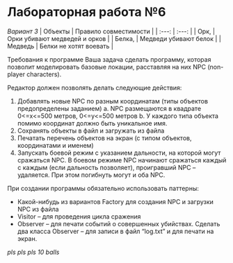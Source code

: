 # Лабораторная работа №6

*Вариант 3*
|      Объекты     |     Правило совместимости     | 
|       :---:      |            :---:              |
|      Орк,        | Орки убивают медведей и орков |
|      Белка,      |   Медведи убивают белок       |
|      Медведь     |   Белки не хотят воевать      |

Требования к программе
Ваша задача сделать программу, которая позволит моделировать базовые локации, расставляя на них NPC (non-player characters).

Редактор должен позволять делать следующие действия:
1. Добавлять новые NPC по разным координатам (типы объектов предопределены заданием)
    a. NPC размещаются в квадрате 0<=x<=500 метров, 0<=y<=500 метров
    b. У каждого типа объекта помимо координат должно быть уникальное имя.
2. Сохранять объекты в файл и загружать из файла
3. Печатать перечень объектов на экран (с типом объектов, координатами и именем)
4. Запускать боевой режим с указанием дальности, на которой могут сражаться NPC. В
боевом режиме NPC начинают сражаться каждый с каждым (если дальность позволяет),
проигравший NPC – удаляется. При этом погибнуть могут и оба NPC.

При создании программы обязательно использовать паттерны:
- Какой-нибудь из вариантов Factory для создания NPC и загрузки NPC из файла
- Visitor – для проведения цикла сражения
- Observer – для печати событий о совершенных убийствах. Сделать два класса Observer – для
записи в файл “log.txt” и для печати на экран.

*pls pls pls 10 balls*
